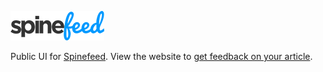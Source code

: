 ![Spinefeed logo](spinefeed-logo.png)

Public UI for [Spinefeed](https://github.com/craigshoemaker/spinefeed-function). View the website to [get feedback on your article](http://craigshoemaker.github.io/spinefeed-website).
